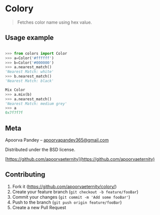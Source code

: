 # Colory
> Fetches color name using hex value.


## Usage example


```python

>>> from colors import Color
>>> a=Color('#ffffff')
>>> b=Color('#000000')
>>> a.nearest_match()
'Nearest Match: white'
>>> b.nearest_match()
'Nearest Match: black'

Mix Color
>>> a.mix(b)
>>> a.nearest_match()
'Nearest Match: medium grey'
>>> a
0x7f7f7f


```



## Meta

Apoorva Pandey – apoorvapandey365@gmail.com

Distributed under the BSD license.

[https://github.com/apoorvaeternity](https://github.com/apoorvaeternity)

## Contributing

1. Fork it (<https://github.com/apoorvaeternity/colory/>)
2. Create your feature branch (`git checkout -b feature/fooBar`)
3. Commit your changes (`git commit -m 'Add some fooBar'`)
4. Push to the branch (`git push origin feature/fooBar`)
5. Create a new Pull Request

